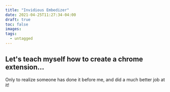 ```yaml
---
title: "Invidious Embedizer"
date: 2021-04-25T11:27:34-04:00
draft: true
toc: false
images:
tags: 
  - untagged
---
```


## Let's teach myself how to create a chrome extension...

Only to realize someone has done it before me, and did a much better job at it!
